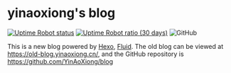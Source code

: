 # yinaoxiong's blog

[![Uptime Robot status](https://img.shields.io/uptimerobot/status/m784639150-33359b6b57d4c88ce7f12a3a)](https://stats.uptimerobot.com/oyKyLhjJQ/784639150) [![Uptime Robot ratio (30 days)](https://img.shields.io/uptimerobot/ratio/m784639150-33359b6b57d4c88ce7f12a3a)](https://stats.uptimerobot.com/oyKyLhjJQ/784639150) ![GitHub](https://img.shields.io/github/license/yinaoxiong/blog.svg)

This is a new blog powered by [Hexo](https://hexo.io/), [Fluid](https://github.com/fluid-dev/hexo-theme-fluid). The old blog can be viewed at https://old-blog.yinaoxiong.cn/, and the GitHub repository is https://github.com/YinAoXiong/blog
